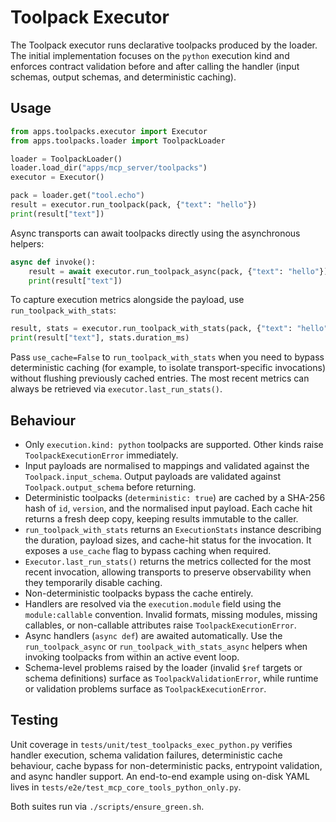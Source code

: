 # Toolpack Executor

The Toolpack executor runs declarative toolpacks produced by the loader. The
initial implementation focuses on the `python` execution kind and enforces
contract validation before and after calling the handler (input schemas,
output schemas, and deterministic caching).

## Usage

```python
from apps.toolpacks.executor import Executor
from apps.toolpacks.loader import ToolpackLoader

loader = ToolpackLoader()
loader.load_dir("apps/mcp_server/toolpacks")
executor = Executor()

pack = loader.get("tool.echo")
result = executor.run_toolpack(pack, {"text": "hello"})
print(result["text"])
```

Async transports can await toolpacks directly using the asynchronous helpers:

```python
async def invoke():
    result = await executor.run_toolpack_async(pack, {"text": "hello"})
    print(result["text"])
```

To capture execution metrics alongside the payload, use
`run_toolpack_with_stats`:

```python
result, stats = executor.run_toolpack_with_stats(pack, {"text": "hello"})
print(result["text"], stats.duration_ms)
```

Pass ``use_cache=False`` to `run_toolpack_with_stats` when you need to bypass
deterministic caching (for example, to isolate transport-specific invocations)
without flushing previously cached entries. The most recent metrics can always
be retrieved via `executor.last_run_stats()`.

## Behaviour

- Only `execution.kind: python` toolpacks are supported. Other kinds raise
  `ToolpackExecutionError` immediately.
- Input payloads are normalised to mappings and validated against the
  `Toolpack.input_schema`. Output payloads are validated against
  `Toolpack.output_schema` before returning.
- Deterministic toolpacks (`deterministic: true`) are cached by a SHA-256 hash
  of `id`, `version`, and the normalised input payload. Each cache hit returns a
  fresh deep copy, keeping results immutable to the caller.
- `run_toolpack_with_stats` returns an `ExecutionStats` instance describing the
  duration, payload sizes, and cache-hit status for the invocation. It exposes a
  ``use_cache`` flag to bypass caching when required.
- `Executor.last_run_stats()` returns the metrics collected for the most recent
  invocation, allowing transports to preserve observability when they temporarily
  disable caching.
- Non-deterministic toolpacks bypass the cache entirely.
- Handlers are resolved via the `execution.module` field using the
  `module:callable` convention. Invalid formats, missing modules, missing
  callables, or non-callable attributes raise `ToolpackExecutionError`.
- Async handlers (`async def`) are awaited automatically. Use the `run_toolpack_async`
  or `run_toolpack_with_stats_async` helpers when invoking toolpacks from within an
  active event loop.
- Schema-level problems raised by the loader (invalid `$ref` targets or schema
  definitions) surface as `ToolpackValidationError`, while runtime or validation
  problems surface as `ToolpackExecutionError`.

## Testing

Unit coverage in `tests/unit/test_toolpacks_exec_python.py` verifies handler
execution, schema validation failures, deterministic cache behaviour, cache
bypass for non-deterministic packs, entrypoint validation, and async handler
support. An end-to-end example using on-disk YAML lives in
`tests/e2e/test_mcp_core_tools_python_only.py`.

Both suites run via `./scripts/ensure_green.sh`.
